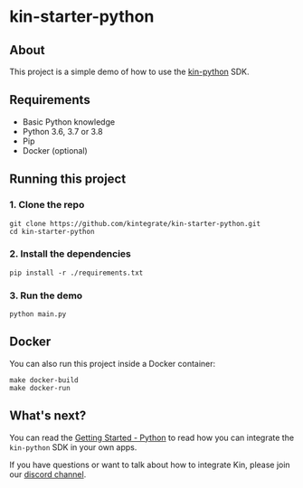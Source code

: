 # kin-starter-python

## About

This project is a simple demo of how to use the [kin-python](https://github.com/kinecosystem/kin-python) SDK.

## Requirements

- Basic Python knowledge
- Python 3.6, 3.7 or 3.8
- Pip
- Docker (optional)

## Running this project

### 1. Clone the repo

```shell
git clone https://github.com/kintegrate/kin-starter-python.git
cd kin-starter-python
```

### 2. Install the dependencies

```shell
pip install -r ./requirements.txt
```

### 3. Run the demo

```shell
python main.py
```

## Docker

You can also run this project inside a Docker container:

```shell
make docker-build
make docker-run
```

## What's next?

You can read the [Getting Started - Python](/tutorials/getting-started-python-sdk/) to read how you can integrate the `kin-python` SDK in your own apps.

If you have questions or want to talk about how to integrate Kin, please join our [discord channel](https://discord.gg/kdRyUNmHDn).
